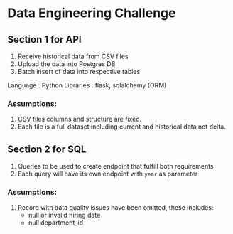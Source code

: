 # Data Engineering Challenge

## Section 1 for API
1. Receive historical data from CSV files
2. Upload the data into Postgres DB
3. Batch insert of data into respective tables

Language : Python
Libraries : flask, sqlalchemy (ORM)

### Assumptions:
1. CSV files columns and structure are fixed.
2. Each file is a full dataset including current and historical data not delta.

## Section 2 for SQL
1. Queries to be used to create endpoint that fulfill both requirements
2. Each query will have its own endpoint with `year` as parameter

### Assumptions:
1. Record with data quality issues have been omitted, these includes:
    - null or invalid hiring date
    - null department_id